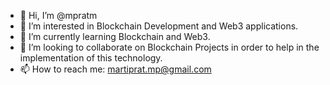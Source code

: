 - 👋 Hi, I’m @mpratm
- 👀 I’m interested in Blockchain Development and Web3 applications.
- 🌱 I’m currently learning Blockchain and Web3.
- 💞️ I’m looking to collaborate on Blockchain Projects in order to help in the implementation of this technology.
- 📫 How to reach me: martiprat.mp@gmail.com

<!---
mpratm/mpratm is a ✨ special ✨ repository because its `README.md` (this file) appears on your GitHub profile.
You can click the Preview link to take a look at your changes.
--->

